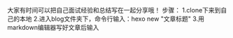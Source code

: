 大家有时间可以把自己面试经验和总结写在一起分享哦！
步骤：
1.clone下来到自己的本地
2.进入blog文件夹下，命令行输入：hexo new "文章标题"
3.用markdown编辑器写好文章后输入
